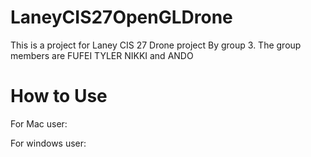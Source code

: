# LaneyCIS27OpenGLDrone
This is a project for Laney CIS 27 Drone project By group 3.
The group members are FUFEI TYLER NIKKI and ANDO

# How to Use
For Mac user:

For windows user:


